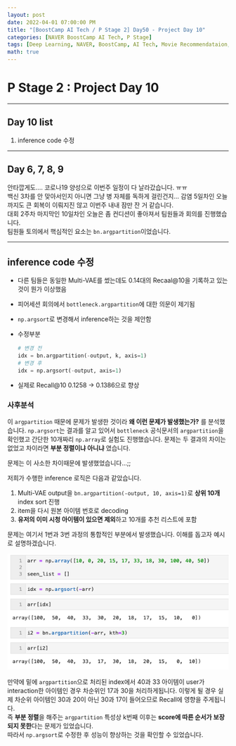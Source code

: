 ```yaml
---
layout: post
date: 2022-04-01 07:00:00 PM
title: "[BoostCamp AI Tech / P Stage 2] Day50 - Project Day 10"
categories: [NAVER BoostCamp AI Tech, P Stage]
tags: [Deep Learning, NAVER, BoostCamp, AI Tech, Movie Recommendataion, Project]
math: true
---
```


# P Stage 2 : Project Day 10

---

## Day 10 list

1. inference code 수정

---

## Day 6, 7, 8, 9

안타깝게도.... 코로나19 양성으로 이번주 일정이 다 날라갔습니다. ㅠㅠ  
백신 3차를 안 맞아서인지 아니면 그냥 병 자체를 독하게 걸린건지... 감염 5일차인 오늘까지도 큰 회복이 이뤄지진 않고 이번주 내내 잠만 잔 거 같습니다.  
대회 2주차 마지막인 10일차인 오늘은 좀 컨디션이 좋아져서 팀원들과 회의를 진행했습니다.  
팀원들 토의에서 핵심적인 요소는 `bn.argpartition`이었습니다.

---

## inference code 수정

- 다른 팀들은 동일한 Multi-VAE를 썼는데도 0.14대의 Recaal@10을 기록하고 있는 것이 뭔가 이상했음
- 피어세션 회의에서 `bottleneck.argpartition`에 대한 의문이 제기됨
- `np.argsort`로 변경해서 inference하는 것을 제안함
- 수정부분  

    ```python
    # 변경 전
    idx = bn.argpartition(-output, k, axis=1)
    # 변경 후
    idx = np.argsort(-output, axis=1)
    ```
- 실제로 Recall@10 0.1258 -> 0.1386으로 향상

### 사후분석

이 `argpartition` 때문에 문제가 발생한 것이라 **왜 이런 문제가 발생했는가?** 를 분석했습니다. `np.argsort`는 결과를 알고 있어서 `bottleneck` 공식문서의 `argpartition`을 확인했고 간단한 10개짜리 `np.array`로 실험도 진행했습니다. 문제는 두 결과의 차이는 없었고 차이라면 **부분 정렬이냐 아니냐** 였습니다. 

문제는 이 사소한 차이때문에 발생했었습니다...;;

저희가 수행한 inference 로직은 다음과 같았습니다.

1. Multi-VAE output을 `bn.argpartition(-output, 10, axis=1)`로 **상위 10개** index sort 진행
2. item을 다시 원본 아이템 번호로 decoding
3. **유저의 이미 시청 아이템이 있으면 제외**하고 10개를 추천 리스트에 포함

문제는 여기서 1번과 3번 과정의 통합적인 부분에서 발생했습니다. 이해를 돕고자 예시로 설명하겠습니다.  

![](/image/boostcamp/pstage/rec1/args.png)

만약에 밑에 `argpartition`으로 처리된 index에서 40과 33 아이템이 user가 interaction한 아이템인 경우 차순위인 17과 30을 처리하게됩니다. 이렇게 될 경우 실제 차순위 아이템인 30과 20이 아닌 30과 17이 들어오므로 Recall에 영향을 주게됩니다.  
즉 **부분 정렬**을 해주는 `argpartition` 특성상 k번째 이후는 **score에 따른 순서가 보장되지 못한**다는 문제가 있었습니다.  
따라서 `np.argsort`로 수정한 후 성능이 향상하는 것을 확인할 수 있었습니다.
